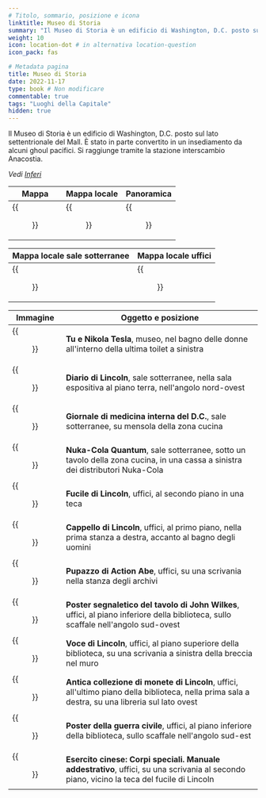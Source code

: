 ```yaml
---
# Titolo, sommario, posizione e icona
linktitle: Museo di Storia
summary: "Il Museo di Storia è un edificio di Washington, D.C. posto sul lato settentrionale del Mall. È stato in parte convertito in un insediamento da alcuni ghoul pacifici. Si raggiunge tramite la stazione interscambio Anacostia."
weight: 10
icon: location-dot # in alternativa location-question
icon_pack: fas

# Metadata pagina
title: Museo di Storia
date: 2022-11-17
type: book # Non modificare
commentable: true
tags: "Luoghi della Capitale"
hidden: true
---
```



Il Museo di Storia è un edificio di Washington, D.C. posto sul lato settentrionale del Mall. È stato in parte convertito in un insediamento da alcuni ghoul pacifici. Si raggiunge tramite la stazione interscambio Anacostia.

*Vedi [Inferi](../inferi)*

| Mappa | Mappa locale | Panoramica |
| ----- | ------------ | ---------- |
| {{<figure src="Museum_of_History_loc.webp">}}  | {{<figure src="Museum_of_History_loc_map.webp">}}  | {{<figure src="Museum_of_History.webp">}}  |

| Mappa locale sale sotterranee | Mappa locale uffici       |
| ----------------------------- | ------------------------- |
| {{<figure src="MoH_lower_halls_loc.webp">}} | {{<figure src="MoH_offices_loc.webp">}} |


| Immagine                                         | Oggetto e posizione                                                                                                                              |
| ------------------------------------------------ | ------------------------------------------------------------------------------------------------------------------------------------------------ |
| {{<figure src="Nikola_Tesla_and_You_Museum_of_History.webp">}} | **Tu e Nikola Tesla**, museo, nel bagno delle donne all'interno della ultima toilet a sinistra                                                   |
| {{<figure src="Lincoln_Diary_Museum_of_History.jpg">}}         | **Diario di Lincoln**, sale sotterranee, nella sala espositiva al piano terra, nell'angolo nord-ovest                                            |
| {{<figure src="DC_Journal_of_IM_Museum_of_History.webp">}}     | **Giornale di medicina interna del D.C.**, sale sotterranee, su mensola della zona cucina                                                        |
| {{<figure src="NCQ_Museum_of_History.jpg">}}                   | **Nuka-Cola Quantum**, sale sotterranee, sotto un tavolo della zona cucina, in una cassa a sinistra dei distributori Nuka-Cola                   |
| {{<figure src="Lincolns_repeater_case.webp">}}                 | **Fucile di Lincoln**, uffici, al secondo piano in una teca                                                                                      |
| {{<figure src="FO3_Lincoln's_hat.webp">}}                      | **Cappello di Lincoln**, uffici, al primo piano, nella prima stanza a destra, accanto al bagno degli uomini                                      |
| {{<figure src="FO3_Abe_Action_figure.webp">}}                  | **Pupazzo di Action Abe**, uffici, su una scrivania nella stanza degli archivi                                                                   |
| {{<figure src="FO3_Wanted_poster.webp">}}                      | **Poster segnaletico del tavolo di John Wilkes**, uffici, al piano inferiore della biblioteca, sullo scaffale nell'angolo sud-ovest              |
| {{<figure src="Voice_Location.webp">}}                         | **Voce di Lincoln**, uffici, al piano superiore della biblioteca, su una scrivania a sinistra della breccia nel muro                             |
| {{<figure src="FO3_Coin_Collection.webp">}}                    | **Antica collezione di monete di Lincoln**, uffici, all'ultimo piano della biblioteca, nella prima sala a destra, su una libreria sul lato ovest |
| {{<figure src="FO3_War_draft.webp">}}                          | **Poster della guerra civile**, uffici, al piano inferiore della biblioteca, sullo scaffale nell'angolo sud-est                                  |
| {{<figure src="FO3_CA_SOTM_Museum_of_History.webp">}}          | **Esercito cinese: Corpi speciali. Manuale addestrativo**, uffici, su una scrivania al secondo piano, vicino la teca del fucile di Lincoln       |
